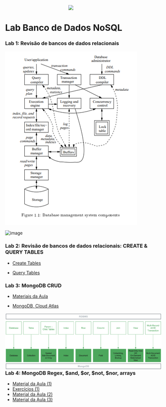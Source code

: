 <img src="https://github.com/Rogerio-mack/IMT_CD_2024/blob/main/maua_logo.png?raw=true" width=300, align="right">
<br>

# Lab Banco de Dados NoSQL


### Lab 1: Revisão de bancos de dados relacionais

![imagem](https://github.com/Rogerio-mack/IMT_Banco_de_Dados/blob/main/Figuras/DBMS_components.png?raw=true)

![image](https://github.com/user-attachments/assets/711d5b62-ba2d-4fff-896a-fea910be9cf6)

### Lab 2: Revisão de bancos de dados relacionais: CREATE & QUERY TABLES

* [Create Tables](https://github.com/Rogerio-mack/IMT_Banco_de_Dados/blob/main/LAB_1_SQL_CREATE_DATABASE_CISCO.sql)

* [Query Tables](https://github.com/Rogerio-mack/IMT_Banco_de_Dados/blob/main/LAB_1_SQL_QUERIES_DATABASE_CISCO.sql)

### Lab 3: MongoDB CRUD

* [Materiais da Aula](https://github.com/Rogerio-mack/IMT_Banco_de_Dados/tree/main/Aula_03)

* [MongoDB, Cloud Atlas](https://www.mongodb.com/)

<img src="https://github.com/Rogerio-mack/IMT_Banco_de_Dados/blob/main/Figuras/MongoDB-Relacional.png?raw=true" width=800, align="left">
<br>

### Lab 4: MongoDB Regex, $and, $or, $not, $nor, arrays

* [Material da Aula (1)](https://github.com/Rogerio-mack/IMT_Banco_de_Dados/blob/main/aula04.md)
* [Exercícios (1)](https://github.com/Rogerio-mack/IMT_Banco_de_Dados/blob/main/aula04_ex.md)
* [Material da Aula (2)](https://github.com/Rogerio-mack/IMT_Banco_de_Dados/blob/main/aula04b.md)
* [Material da Aula (3)](https://github.com/Rogerio-mack/IMT_Banco_de_Dados/blob/main/aula04c.md)

